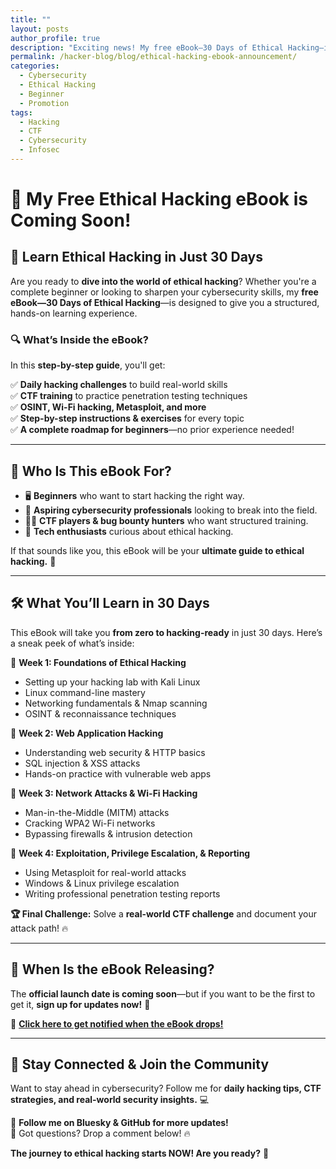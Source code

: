 ```yaml
---
title: ""
layout: posts
author_profile: true
description: "Exciting news! My free eBook—30 Days of Ethical Hacking—is launching soon! 🚀 This guide will take you from beginner to hacking-ready in just 30 days with hands-on challenges, CTF training, OSINT, Wi-Fi hacking, Metasploit, and more. Get ready to level up your cybersecurity skills! 🔥💻"
permalink: /hacker-blog/blog/ethical-hacking-ebook-announcement/
categories:
  - Cybersecurity
  - Ethical Hacking
  - Beginner
  - Promotion
tags:
  - Hacking
  - CTF
  - Cybersecurity
  - Infosec
---
```

# **🚀 My Free Ethical Hacking eBook is Coming Soon!**

## **📌 Learn Ethical Hacking in Just 30 Days**

Are you ready to **dive into the world of ethical hacking**? Whether you're a complete beginner or looking to sharpen your cybersecurity skills, my **free eBook—30 Days of Ethical Hacking**—is designed to give you a structured, hands-on learning experience.

### **🔍 What’s Inside the eBook?**
In this **step-by-step guide**, you'll get:

✅ **Daily hacking challenges** to build real-world skills  
✅ **CTF training** to practice penetration testing techniques  
✅ **OSINT, Wi-Fi hacking, Metasploit, and more**  
✅ **Step-by-step instructions & exercises** for every topic  
✅ **A complete roadmap for beginners**—no prior experience needed!  

---

## **🎯 Who Is This eBook For?**
- 🖥️ **Beginners** who want to start hacking the right way.  
- 🎯 **Aspiring cybersecurity professionals** looking to break into the field.  
- 🏴‍☠️ **CTF players & bug bounty hunters** who want structured training.  
- 🔐 **Tech enthusiasts** curious about ethical hacking.  

If that sounds like you, this eBook will be your **ultimate guide to ethical hacking.** 🚀

---

## **🛠 What You’ll Learn in 30 Days**
This eBook will take you **from zero to hacking-ready** in just 30 days. Here’s a sneak peek of what’s inside:

📌 **Week 1: Foundations of Ethical Hacking**  
- Setting up your hacking lab with Kali Linux  
- Linux command-line mastery  
- Networking fundamentals & Nmap scanning  
- OSINT & reconnaissance techniques  

📌 **Week 2: Web Application Hacking**  
- Understanding web security & HTTP basics  
- SQL injection & XSS attacks  
- Hands-on practice with vulnerable web apps  

📌 **Week 3: Network Attacks & Wi-Fi Hacking**  
- Man-in-the-Middle (MITM) attacks  
- Cracking WPA2 Wi-Fi networks  
- Bypassing firewalls & intrusion detection  

📌 **Week 4: Exploitation, Privilege Escalation, & Reporting**  
- Using Metasploit for real-world attacks  
- Windows & Linux privilege escalation  
- Writing professional penetration testing reports  

**🏆 Final Challenge:** Solve a **real-world CTF challenge** and document your attack path! 🔥

---

## **📅 When Is the eBook Releasing?**
The **official launch date is coming soon**—but if you want to be the first to get it, **sign up for updates now!** 🚀

🔗 **[Click here to get notified when the eBook drops!](#)**

---

## **💬 Stay Connected & Join the Community**
Want to stay ahead in cybersecurity? Follow me for **daily hacking tips, CTF strategies, and real-world security insights.** 💻

📡 **Follow me on Bluesky & GitHub for more updates!**  
📩 Got questions? Drop a comment below! 🔥

**The journey to ethical hacking starts NOW! Are you ready?** 🚀


